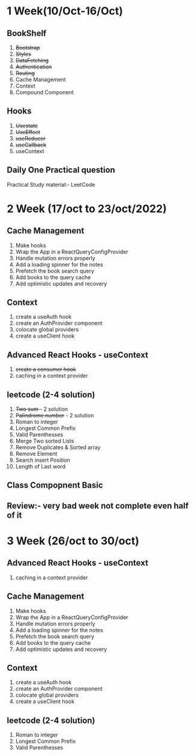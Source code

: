 # 1 Week(10/Oct-16/Oct)

## BookShelf

1. <del>Bootstrap</del>
2. <del>Styles</del>
3. <del>DataFetching</del>
4. <del>Authentication</del>
5. <del>Routing</del>
6. Cache Management
7. Context
8. Compound Component 

## Hooks

1. <del>Usestate</del>
2. <del>UseEffect</del>
3. <del>useReducer</del>
4. <del>useCallback</del>
5. useContext

## Daily One Practical question
 
 Practical Study material:- LeetCode

# 2 Week (17/oct to 23/oct/2022)

## Cache Management
1. Make hooks
2. Wrap the App in a ReactQueryConfigProvider
3. Handle mutation errors properly
4. Add a loading spinner for the notes
5. Prefetch the book search query
6. Add books to the query cache
7. Add optimistic updates and recovery

## Context
1. create a useAuth hook
2. create an AuthProvider component
3. colocate global providers
4. create a useClient hook

##  Advanced React Hooks - useContext
1. <del>create a consumer hook</del>
2. caching in a context provider

## leetcode (2-4 solution)
1. <del>Two sum </del> - 2 solution
2. <del>Palindrome number</del> - 2 solution
3. Roman to integer
4. Longest Common Prefix
5. Valid Parenthesses
6. Merge Two sorted Lists
7. Remove Duplicates & Sorted array
8. Remove Element
9. Search insert Position
10. Length of Last word

## Class Compopnent Basic 

## Review:- very bad week not complete even half of it

# 3 Week (26/oct to 30/oct)

##  Advanced React Hooks - useContext
1. caching in a context provider

## Cache Management
1. Make hooks
2. Wrap the App in a ReactQueryConfigProvider
3. Handle mutation errors properly
4. Add a loading spinner for the notes
5. Prefetch the book search query
6. Add books to the query cache
7. Add optimistic updates and recovery

## Context
1. create a useAuth hook
2. create an AuthProvider component
3. colocate global providers
4. create a useClient hook

## leetcode (2-4 solution)
1. Roman to integer
2. Longest Common Prefix
3. Valid Parenthesses





